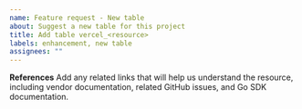 ```yaml
---
name: Feature request - New table
about: Suggest a new table for this project
title: Add table vercel_<resource>
labels: enhancement, new table
assignees: ""
---
```


**References**
Add any related links that will help us understand the resource, including vendor documentation, related GitHub issues, and Go SDK documentation.
